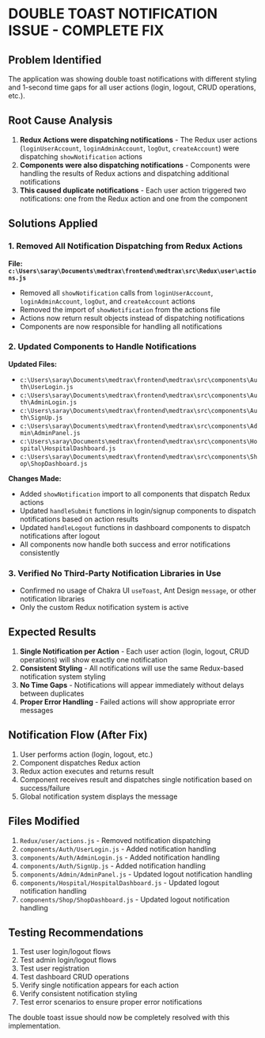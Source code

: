 # DOUBLE TOAST NOTIFICATION ISSUE - COMPLETE FIX

## Problem Identified
The application was showing double toast notifications with different styling and 1-second time gaps for all user actions (login, logout, CRUD operations, etc.).

## Root Cause Analysis
1. **Redux Actions were dispatching notifications** - The Redux user actions (`loginUserAccount`, `loginAdminAccount`, `logOut`, `createAccount`) were dispatching `showNotification` actions
2. **Components were also dispatching notifications** - Components were handling the results of Redux actions and dispatching additional notifications
3. **This caused duplicate notifications** - Each user action triggered two notifications: one from the Redux action and one from the component

## Solutions Applied

### 1. Removed All Notification Dispatching from Redux Actions
**File: `c:\Users\saray\Documents\medtrax\frontend\medtrax\src\Redux\user\actions.js`**
- Removed all `showNotification` calls from `loginUserAccount`, `loginAdminAccount`, `logOut`, and `createAccount` actions
- Removed the import of `showNotification` from the actions file  
- Actions now return result objects instead of dispatching notifications
- Components are now responsible for handling all notifications

### 2. Updated Components to Handle Notifications
**Updated Files:**
- `c:\Users\saray\Documents\medtrax\frontend\medtrax\src\components\Auth\UserLogin.js`
- `c:\Users\saray\Documents\medtrax\frontend\medtrax\src\components\Auth\AdminLogin.js`
- `c:\Users\saray\Documents\medtrax\frontend\medtrax\src\components\Auth\SignUp.js`
- `c:\Users\saray\Documents\medtrax\frontend\medtrax\src\components\Admin\AdminPanel.js`
- `c:\Users\saray\Documents\medtrax\frontend\medtrax\src\components\Hospital\HospitalDashboard.js`
- `c:\Users\saray\Documents\medtrax\frontend\medtrax\src\components\Shop\ShopDashboard.js`

**Changes Made:**
- Added `showNotification` import to all components that dispatch Redux actions
- Updated `handleSubmit` functions in login/signup components to dispatch notifications based on action results
- Updated `handleLogout` functions in dashboard components to dispatch notifications after logout
- All components now handle both success and error notifications consistently

### 3. Verified No Third-Party Notification Libraries in Use
- Confirmed no usage of Chakra UI `useToast`, Ant Design `message`, or other notification libraries
- Only the custom Redux notification system is active

## Expected Results
1. **Single Notification per Action** - Each user action (login, logout, CRUD operations) will show exactly one notification
2. **Consistent Styling** - All notifications will use the same Redux-based notification system styling
3. **No Time Gaps** - Notifications will appear immediately without delays between duplicates
4. **Proper Error Handling** - Failed actions will show appropriate error messages

## Notification Flow (After Fix)
1. User performs action (login, logout, etc.)
2. Component dispatches Redux action
3. Redux action executes and returns result
4. Component receives result and dispatches single notification based on success/failure
5. Global notification system displays the message

## Files Modified
1. `Redux/user/actions.js` - Removed notification dispatching
2. `components/Auth/UserLogin.js` - Added notification handling
3. `components/Auth/AdminLogin.js` - Added notification handling  
4. `components/Auth/SignUp.js` - Added notification handling
5. `components/Admin/AdminPanel.js` - Updated logout notification handling
6. `components/Hospital/HospitalDashboard.js` - Updated logout notification handling
7. `components/Shop/ShopDashboard.js` - Updated logout notification handling

## Testing Recommendations
1. Test user login/logout flows
2. Test admin login/logout flows  
3. Test user registration
4. Test dashboard CRUD operations
5. Verify single notification appears for each action
6. Verify consistent notification styling
7. Test error scenarios to ensure proper error notifications

The double toast issue should now be completely resolved with this implementation.
